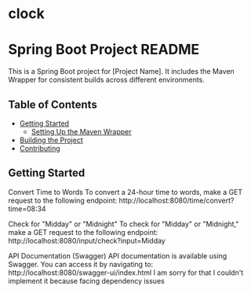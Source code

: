 # clock

# Spring Boot Project README

This is a Spring Boot project for [Project Name]. It includes the Maven Wrapper for consistent builds across different environments.

## Table of Contents
- [Getting Started](#getting-started)
  - [Setting Up the Maven Wrapper](#setting-up-the-maven-wrapper)
- [Building the Project](#building-the-project)
- [Contributing](#contributing)


## Getting Started


Convert Time to Words
To convert a 24-hour time to words, make a GET request to the following endpoint:
http://localhost:8080/time/convert?time=08:34

Check for "Midday" or "Midnight"
To check for "Midday" or "Midnight," make a GET request to the following endpoint:
http://localhost:8080/input/check?input=Midday

API Documentation (Swagger)
API documentation is available using Swagger. You can access it by navigating to:
http://localhost:8080/swagger-ui/index.html
I am sorry for that I couldn't implement it because facing dependency issues 
